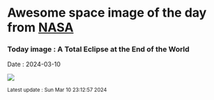 
# Awesome space image of the day from [NASA](https://api.nasa.gov/)

### Today image : A Total Eclipse at the End of the World
Date : 2024-03-10

![](https://apod.nasa.gov/apod/image/2403/AntarcticEclipse_bruenjes_960.jpg)

<small>Latest update : Sun Mar 10 23:12:57 2024</small>
        